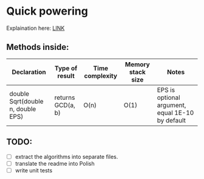 # Quick powering

Explaination here: [LINK](https://hackernoon.com/calculating-the-square-root-of-a-number-using-the-newton-raphson-method-a-how-to-guide-yr4e32zo)

## Methods inside:
Declaration | Type of result | Time complexity | Memory stack size | Notes
------------|----------------|-----------------|-------------------|------
double Sqrt(double n, double EPS) | returns GCD(a, b) | O(n) | O(1) | EPS is optional argument, equal 1E-10 by default

## TODO:
- [ ] extract the algorithms into separate files.
- [ ] translate the readme into Polish
- [ ] write unit tests
